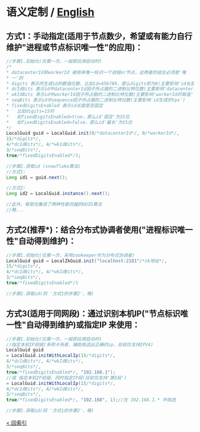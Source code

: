 # 语义定制 / [English](README_en_US.md)
## 方式1：手动指定(适用于节点数少，希望或有能力自行维护"进程或节点标识唯一性"的应用)：
```java
//步骤1.初始化(仅需一次，一般即应用启动时)
/*
* datacenterId和workerId 被用来唯一标识一个进程or节点，这两者的组合必须是'唯
* 一'的
* digits 表示所生成id的数值位数，比如id=456789，那么digits即为6(主要影响'id长度')
* dcIdBits 表示id中datacenterId因子所占据的二进制比特位数(主要影响'datacenterId的取值') 
* wkIdBits 表示id中workerId因子所占据的二进制比特位数(主要影响'workerId的取值')
* seqBits 表示id中sequence因子所占据的二进制比特位数(主要影响'id生成的tps')
* fixedDigitsEnabled 表示id长度是否固定
*   比如digits=15时
*   如fixedDigitsEnabled=true，那么id'固定'为15位
*   如fixedDigitsEnabled=false，那么id'最长'为15位
*/
LocalGuid guid = LocalGuid.init(0/*datacenterId*/, 0/*workerId*/, 
15/*digits*/, 
4/*dcIdBits*/, 4/*wkIdBits*/, 
3/*seqBits*/, 
true/*fixedDigitsEnabled*/);

//步骤2.获取id (snowflake算法)
//方式1:
Long id1 = guid.next();

//方式2:
Long id2 = LocalGuid.instance().next();

//此外，框架也集成了两种性能优越的UUID算法
//略...
```

## 方式2(**推荐\***)：结合分布式协调者使用("进程标识唯一性"自动得到维护)：
```java
//步骤1.初始化(仅需一次，采用zookeeper作为分布式协调者)
LocalGuid guid = LocalZkGuid.init("localhost:2181"/*zk地址*/,
15/*digits*/, 
4/*dcIdBits*/, 4/*wkIdBits*/, 
3/*seqBits*/, 
true/*fixedDigitsEnabled*/)

//步骤2.获取id(同 '方式1的步骤2'，略)
```

## 方式3(**适用于同网段**)：通过识别本机IP("节点标识唯一性"自动得到维护)或指定IP 来使用：
```java
//步骤1.初始化(仅需一次，一般即应用启动时)
//指定本机IP前缀(多网卡场景，辅助挑选出正确的ip，目前仅支持IPV4)
LocalGuid guid
= LocalGuid.initWithLocalIp(15/*digits*/, 
4/*dcIdBits*/, 4/*wkIdBits*/, 
3/*seqBits*/, 
true/*fixedDigitsEnabled*/, "192.168.1");
//或 指定本机IP前缀、同时指定IP段(目前仅支持'第3段')
= LocalGuid.initWithLocalIp(15/*digits*/, 
4/*dcIdBits*/, 4/*wkIdBits*/, 
3/*seqBits*/, 
true/*fixedDigitsEnabled*/, "192.168", 1);//在 192.168.1.* 中挑选

//步骤2.获取id(同 '方式1的步骤2'，略)
```

[< 回索引](../README.md)